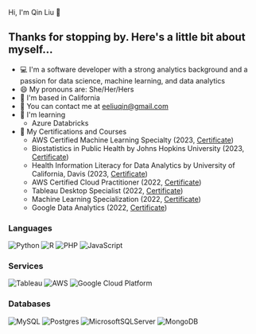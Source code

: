 Hi, I'm Qin Liu 👋 

## Thanks for stopping by. Here's a little bit about myself...

* 💻 I'm a software developer with a strong analytics background and a passion for data science, machine learning, and data analytics
* 😄 My pronouns are: She/Her/Hers
* 📍 I'm based in California 
* 📧 You can contact me at [eeliuqin@gmail.com](mailto:eeliuqin@gmail.com)
* 🌱 I'm learning
	- Azure Databricks
* 🏅 My Certifications and Courses
	- AWS Certified Machine Learning Specialty (2023, [Certificate](https://www.credly.com/badges/8146006b-88f1-4e38-a2ac-c24448149899/public_url))
	- Biostatistics in Public Health by Johns Hopkins University (2023, [Certificate](https://www.coursera.org/account/accomplishments/specialization/G4HMZ5JDHR5T))
	- Health Information Literacy for Data Analytics by University of California, Davis (2023, [Certificate](https://www.coursera.org/account/accomplishments/specialization/FGS9GJQRBHEZ))
	- AWS Certified Cloud Practitioner (2022, [Certificate](https://www.credly.com/badges/d9418f29-3cd8-42b0-a2bd-3b7e602a5319/public_url))
	- Tableau Desktop Specialist (2022, [Certificate](https://www.credly.com/badges/e16bdb47-fc46-40f3-ada5-0b8362c0e08b))
	- Machine Learning Specialization (2022, [Certificate](https://www.coursera.org/account/accomplishments/specialization/2C9Z6Y2FN4A3))
	- Google Data Analytics (2022, [Certificate](https://www.credly.com/badges/6a815a1d-1c31-4dde-a65b-3899e20a98a8))


### Languages 

![Python](https://img.shields.io/badge/Python-3776AB?style=for-the-badge&logo=python&logoColor=white)
![R](https://img.shields.io/badge/R-276DC3?style=for-the-badge&logo=r&logoColor=white)
![PHP](https://img.shields.io/badge/php-%23777BB4.svg?style=for-the-badge&logo=php&logoColor=white)
![JavaScript](https://img.shields.io/badge/javascript-%23323330.svg?style=for-the-badge&logo=javascript&logoColor=%23F7DF1E)

### Services
![Tableau](https://img.shields.io/badge/Tableau-E97627?style=for-the-badge&logo=Tableau&logoColor=white)
![AWS](https://img.shields.io/badge/AWS-%23FF9900.svg?style=for-the-badge&logo=amazon-aws&logoColor=white)
![Google Cloud Platform](https://img.shields.io/badge/Google_Cloud-4285F4?style=for-the-badge&logo=google-cloud&logoColor=white)


### Databases

![MySQL](https://img.shields.io/badge/mysql-%2300f.svg?style=for-the-badge&logo=mysql&logoColor=white)
![Postgres](https://img.shields.io/badge/postgres-%23316192.svg?style=for-the-badge&logo=postgresql&logoColor=white)
![MicrosoftSQLServer](https://img.shields.io/badge/Microsoft%20SQL%20Server-CC2927?style=for-the-badge&logo=microsoft%20sql%20server&logoColor=white)
![MongoDB](https://img.shields.io/badge/MongoDB-%234ea94b.svg?style=for-the-badge&logo=mongodb&logoColor=white)
